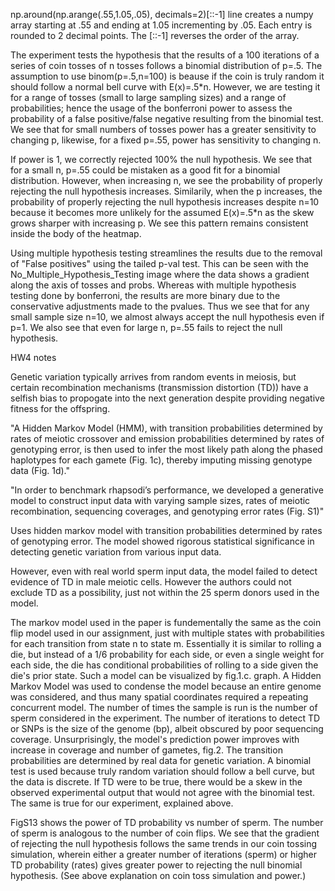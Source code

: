 np.around(np.arange(.55,1.05,.05), decimals=2)[::-1] 
line creates a numpy array starting at .55 and ending at 1.05 incrementing by .05. Each entry is rounded to 2 decimal points. The [::-1] reverses the order of the array.

The experiment tests the hypothesis that the results of a 100 iterations of a series of coin tosses of n tosses 
follows a binomial distribution of p=.5. The assumption to use binom(p=.5,n=100) is beause if the coin is truly random it should follow a normal bell curve with E(x)=.5*n. However, we are testing it for a range of tosses (small to large sampling sizes) and a range of probabilities; hence the usage of the bonferroni power to assess 
the probability of a false positive/false negative resulting from the binomial test. We see that for small 
numbers of tosses power has a greater sensitivity to changing p, likewise, for a fixed p=.55, power has sensitivity
to changing n. 

If power is 1, we correctly rejected 100% the null hypothesis. We see that for a small n, p=.55 could be mistaken 
as a good fit for a binomial distribution. However, when increasing n, we see the probability of properly rejecting the 
null hypothesis increases. Similarily, when the p increases, the probability of properly rejecting the null hypothesis
increases despite n=10 because it becomes more unlikely for the assumed E(x)=.5*n as the skew grows sharper with increasing p. 
We see this pattern remains consistent inside the body of the heatmap.

Using multiple hypothesis testing streamlines the results due to the removal of "False positives" using the tailed p-val test.
This can be seen with the No_Multiple_Hypothesis_Testing image where the data shows a gradient along the axis of tosses and probs. 
Whereas with multiple hypothesis testing done by bonferroni, the results are more binary due to the conservative adjustments made 
to the pvalues. Thus we see that for any small sample size n=10, we almost always accept the null hypothesis even if p=1. We 
also see that even for large n, p=.55 fails to reject the null hypothesis.

HW4 notes

Genetic variation typically arrives from random events in meiosis, but certain recombination mechanisms (transmission distortion (TD)) have a selfish bias to propogate into the next generation despite providing negative fitness for the offspring.

"A Hidden Markov Model (HMM), with transition probabilities determined by rates of meiotic crossover and emission probabilities determined by rates of genotyping error, is then used to infer the most likely path along the phased haplotypes for each gamete (Fig. 1c), thereby imputing missing genotype data (Fig. 1d)."

"In order to benchmark rhapsodi’s performance, we developed a generative model to construct input data with varying sample sizes, rates of meiotic recombination, sequencing coverages, and genotyping error rates (Fig. S1)"

Uses hidden markov model with transition probabilities determined by rates of genotyping error. The model showed rigorous statistical significance in detecting genetic variation from various input data.

However, even with real world sperm input data, the model failed to detect evidence of TD in male meiotic cells. However the authors could not exclude TD as a possibility, just not within the 25 sperm donors used in the model.

The markov model used in the paper is fundementally the same as the coin flip model used in our assignment, just with multiple states with probabilities for each transition from state n to state m. Essentially it is similar to rolling a die, but instead of a 1/6 probability for each side, or even a single weight for each side, the die has conditional probabilities of rolling to a side given the die's prior state. Such a model can be visualized by fig.1.c. graph. A Hidden Markov Model was used to condense the model because an entire genome was considered, and thus many spatial coordinates required a repeating concurrent model. The number of times the sample is run is the number of sperm considered in the experiment. The number of iterations to detect TD or SNPs is the size of the genome (bp), albeit obscured by poor sequencing coverage. Unsurprisingly, the model's prediction power improves with increase in coverage and number of gametes, fig.2. The transition probabilities are determined by real data for genetic variation. A binomial test is used because truly random variation should follow a bell curve, but the data is discrete. If TD were to be true, there would be a skew in the observed experimental output that would not agree with the binomial test. The same is true for our experiment, explained above.

FigS13 shows the power of TD probability vs number of sperm. The number of sperm is analogous to the number of coin flips. We see that the gradient of rejecting the null hypothesis follows the same trends in our coin tossing simulation, wherein either a greater number of iterations (sperm) or higher TD probability (rates) gives greater power to rejecting the null binomial hypothesis. (See above explanation on coin toss simulation and power.)


